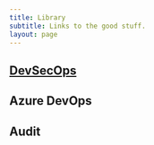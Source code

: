 ```yaml
---
title: Library
subtitle: Links to the good stuff.
layout: page
---
```

## [DevSecOps](devsecops)
## Azure DevOps
## Audit
